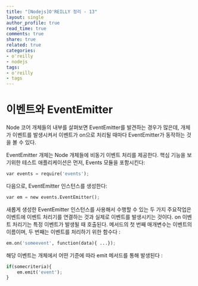 ```yaml
---
title: "[Nodejs]O'REILLY 정리 - 13"
layout: single
author_profile: true
read_time: true
comments: true
share: true
related: true
categories:
- o'reilly
- nodejs
tags:
- o'reilly
- tags
---
```


# 이벤트와 EventEmitter
Node 코어 개체들의 내부를 살펴보면 EventEmitter를 발견하는 경우가 많은데, 개체가 이벤트를 발생시켜서 이벤트가 on으로 처리될 때마다 EventEmitter가 동작하는 것을 볼 수 있다.   

EventEmitter 개체는 Node 개체들에 비동기 이벤트 처리를 제공한다. 핵심 기능을 보기위한 테스트 애플리케이션은 먼저, Events 모듈을 포함시킨다:   

```python
var events = require('events');
```

다음으로, EventEmitter 인스턴스를 생성한다:   

```python
var em = new events.EventEmitter(); 
```

새롭게 생성한 EventEmitter 인스턴스를 사용해서 수행할 수 있는 두 가지 주요작업은 이벤트에 이벤트 처리기를 연결하는 것과 실제로 이벤트를 발생시키는 것이다. on 이벤트 처리기는 특정 이벤트가 발생될 때 호출된다. 메서드의 첫 번째 매개변수는 이벤트의 이름이며, 두 번째는 이벤트를 처리하기 위한 함수다 :   

```python
em.on('someevent', function(data){ ...});
```

해당 이벤트는 개체에서 어떤 기준에 따라 emit 메서드를 통해 발생된다 :   

```python
if(somecriteria){
	em.emit('event');
}
```
